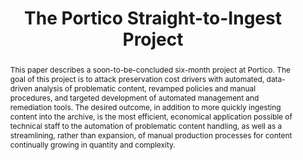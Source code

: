 ---
abstract: This paper describes a soon-to-be-concluded six-month project at Portico.
  The goal of this project is to attack preservation cost drivers with automated,
  data-driven analysis of problematic content, revamped policies and manual procedures,
  and targeted development of automated management and remediation tools. The desired
  outcome, in addition to more quickly ingesting content into the archive, is the
  most efficient, economical application possible of technical staff to the automation
  of problematic content handling, as well as a streamlining, rather than expansion,
  of manual production processes for content continually growing in quantity and complexity.
creators:
- Amy Kirchhoff
- Sheila Morrissey
date: null
document_url: https://services.phaidra.univie.ac.at/api/object/o:1082725/download
grand_parent: iPRES
institutions: []
keywords: []
landing_page_url: https://phaidra.univie.ac.at/o:1082725
language: eng
layout: publication
license: CC BY 4.0 International
notes_url: null
parent: iPRES 2019
publication_type: paper
size: 341350
slides_url: null
source_name: iPRES
stream_url: null
title: 'The Portico Straight-to-Ingest Project '
year: 2019
---